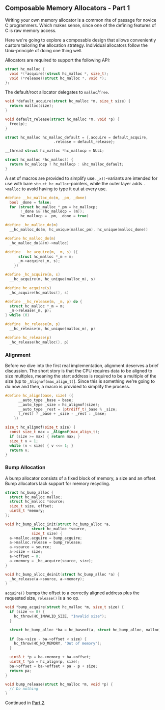 ## Composable Memory Allocators - Part 1
Writing your own memory allocator is a common rite of passage for novice C programmers. Which makes sense, since one of the defining features of C is raw memory access.

Here we're going to explore a composable design that allows conveniently custom tailoring the allocation strategy. Individual allocators follow the Unix-principle of doing one thing well.

Allocators are required to support the following API:

```C
struct hc_malloc {
  void *(*acquire)(struct hc_malloc *, size_t);
  void (*release)(struct hc_malloc *, void *);
};
```

The default/root allocator delegates to `malloc`/`free`.

```C
void *default_acquire(struct hc_malloc *m, size_t size) {
  return malloc(size);
}

void default_release(struct hc_malloc *m, void *p) {
  free(p);
}

struct hc_malloc hc_malloc_default = {.acquire = default_acquire,
				      .release = default_release};

__thread struct hc_malloc *hc_mallocp = NULL;

struct hc_malloc *hc_malloc() {
  return hc_mallocp ? hc_mallocp : &hc_malloc_default;
}
```

A set of macros are provided to simplify use. `_x()`-variants are intended for use with bare `struct hc_malloc`-pointers, while the outer layer adds `->malloc` to avoid having to type it out at every use.

```C
#define __hc_malloc_do(m, _pm, _done)		
  bool _done = false;				
  for (struct hc_malloc *_pm = hc_mallocp;	
       !_done && (hc_mallocp = (m));		
       hc_mallocp = _pm, _done = true)

#define _hc_malloc_do(m)						
  __hc_malloc_do(m, hc_unique(malloc_pm), hc_unique(malloc_done))

#define hc_malloc_do(m)				
  _hc_malloc_do(&(m)->malloc)

#define __hc_acquire(m, _m, s) ({		
      struct hc_malloc *_m = m;			
      _m->acquire(_m, s);			
    })

#define _hc_acquire(m, s)			
  __hc_acquire(m, hc_unique(malloc_m), s)

#define hc_acquire(s)				
  _hc_acquire(hc_malloc(), s)

#define __hc_release(m, _m, p) do {		
  struct hc_malloc *_m = m;			
  _m->release(_m, p);
} while (0)

#define _hc_release(m, p)			
  __hc_release(m, hc_unique(malloc_m), p)

#define hc_release(p)				
  _hc_release(hc_malloc(), p)
```

### Alignment
Before we dive into the first real implementation, alignment deserves a brief discussion. The short story is that the CPU requires data to be aligned to size multiples, meaning the start address is required to be a multiple of the size (up to `_Alignof(max_align_t)`). Since this is something we're going to do now and then, a macro is provided to simplify the process.

```C
#define hc_align(base, size) ({						
      __auto_type _base = base;						
      __auto_type _size = hc_alignof(size);				
      __auto_type _rest = (ptrdiff_t)_base % _size;			
      (_rest) ? _base + _size - _rest : _base;				
    })

size_t hc_alignof(size_t size) {
  const size_t max = _Alignof(max_align_t);
  if (size >= max) { return max; }
  size_t v = 1;
  while (v < size) { v <<= 1; }
  return v;
}
```

### Bump Allocation

A bump allocator consists of a fixed block of memory, a size and an offset. Bump allocators lack support for memory recycling.

```C
struct hc_bump_alloc {
  struct hc_malloc malloc;
  struct hc_malloc *source;
  size_t size, offset;
  uint8_t *memory;
};

void hc_bump_alloc_init(struct hc_bump_alloc *a,
			struct hc_malloc *source,
			size_t size) {
  a->malloc.acquire = bump_acquire;
  a->malloc.release = bump_release;
  a->source = source;
  a->size = size;
  a->offset = 0;
  a->memory = _hc_acquire(source, size);
}

void hc_bump_alloc_deinit(struct hc_bump_alloc *a) {
  _hc_release(a->source, a->memory);
}
```

`acquire()` bumps the offset to a correctly aligned address plus the requested size, `release()` is a no op.

```C
void *bump_acquire(struct hc_malloc *m, size_t size) {
  if (size <= 0) {
    hc_throw(HC_INVALID_SIZE, "Invalid size");
  } 

  struct hc_bump_alloc *ba = hc_baseof(a, struct hc_bump_alloc, malloc);
  
  if (ba->size - ba->offset < size) {
    hc_throw(HC_NO_MEMORY, "Out of memory");
  } 

  uint8_t *p = ba->memory + ba->offset;
  uint8_t *pa = hc_align(p, size);
  ba->offset = ba->offset + pa - p + size;
  return pa;
}

void bump_release(struct hc_malloc *m, void *p) {
  // Do nothing
}
```

Continued in [Part 2](https://github.com/codr7/hacktical-c/tree/main/malloc2).